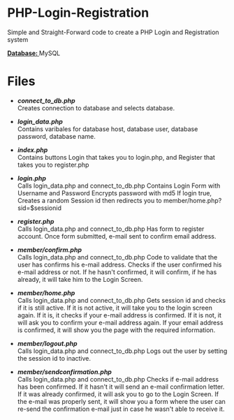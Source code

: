

PHP-Login-Registration
======================

Simple and Straight-Forward code to create a PHP Login and Registration system

<b><u>Database: </u></b>MySQL

Files
======================

<ul>
<li><b><i>connect_to_db.php</i></b></li>
Creates connection to database and selects database.
</ul>

<ul>
<li><b><i>login_data.php</i></b></li>
Contains varibales for database host, database user, database password, database name. 
</ul>


<ul>
<li><b><i>index.php</i></b></li>
Contains buttons Login that takes you to login.php, and Register that takes you to register.php
</ul>


<ul>
<li><b><i>login.php</i></b></li>
Calls login_data.php and connect_to_db.php
Contains Login Form with Username and Password
Encrypts password with md5
If login true, Creates a random Session id then redirects you to member/home.php?sid=$sessionid
</ul>


<ul>
<li><b><i>register.php</i></b></li>
Calls login_data.php and connect_to_db.php
Has form to register account.
Once form submitted, e-mail sent to confirm email address.
</ul>


<ul>
<li><b><i>member/confirm.php</i></b></li>
Calls login_data.php and connect_to_db.php
Code to validate that the user has confirms his e-mail address.
Checks if the user confirmed his e-mail address or not.
If he hasn't confirmed, it will confirm, if he has already, it will take him to the Login Screen.
</ul>

<ul>
<li><b><i>member/home.php</i></b></li>
Calls login_data.php and connect_to_db.php
Gets session id and checks if it is still active. If it is not active, it will take you to the login screen again.
If it is, it checks if your e-mail address is confirmed. If it is not, it will ask you to confirm your e-mail address again.
If your email address is confirmed, it will show you the page with the required information.
</ul>

<ul>
<li><b><i>member/logout.php</i></b></li>
Calls login_data.php and connect_to_db.php
Logs out the user by setting the session id to inactive.
</ul>

<ul>
<li><b><i>member/sendconfirmation.php</i></b></li>
Calls login_data.php and connect_to_db.php
Checks if e-mail address has been confirmed. If it hasn't it will send an e-mail confirmation letter.
If it was already confirmed, it will ask you to go to the Login Screen.
If the e-mail was properly sent, it will show you a form where the user can re-send the confirmation e-mail just in case he wasn't able to receive it.
</ul>
